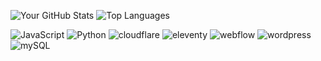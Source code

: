 ![Your GitHub Stats](https://github-readme-stats.vercel.app/api?username=ristedev&show_icons=true&theme=radical&count_private=true)
![Top Languages](https://github-readme-stats.vercel.app/api/top-langs/?username=ristedev&layout=compact&theme=radical&count_private=true)

![JavaScript](https://img.shields.io/badge/javascript-%23323330.svg?style=flat&logo=javascript&logoColor=%23F7DF1E) ![Python](https://img.shields.io/badge/python-3670A0?style=flat&logo=python&logoColor=ffdd54) ![cloudflare](https://img.shields.io/badge/cloudflare-F38020?style=flat&logo=cloudflare&logoColor=white) ![eleventy](https://img.shields.io/badge/eleventy-222222?style=flat&logo=eleventy) ![webflow](https://img.shields.io/badge/webflow-%23166ff5.svg?style=flat&logo=webflow&logoColor=white) ![wordpress](https://img.shields.io/badge/wordpress-21759B.svg?style=flat&logo=wordpress&logoColor=white) ![mySQL](https://img.shields.io/badge/mysql-3e6e93.svg?style=flat&logo=mysql&logoColor=f29221)
